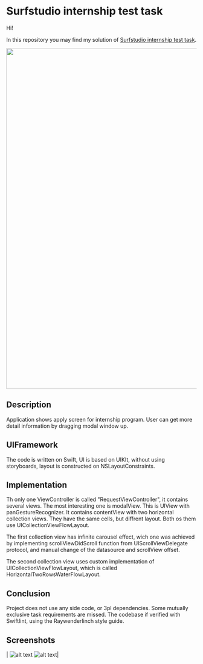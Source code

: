 # Surfstudio internship test task

Hi!

In this repository you may find my solution of [Surfstudio internship test task](https://github.com/surfstudio/Surf-iOS-Developers/blob/master/Docs/Hiring/students-test-project.md).

<div align="center">
  <img src="https://media.giphy.com/media/dWesBcTLavkZuG35MI/giphy.gif" width="900" height="900"/>
</div>

## Description

Application shows apply screen for internship program. User can get more detail information by dragging modal window up.

## UIFramework

The code is written on Swift, UI is based on UIKIt, without using storyboards, layout is constructed on NSLayoutConstraints.

## Implementation

Th only one ViewController is called "RequestViewController", it contains several views.
The most interesting one is modalView. This is UIView with panGestureRecognizer. It contains contentView with two horizontal collection views. They have the same cells, but diffrent layout. Both os them use UICollectionViewFlowLayout.

The first collection view has infinite carousel effect, wich one was achieved by implementing scrollViewDidScroll function from UIScrollViewDelegate protocol, and manual change of the datasource and scrollView offset.

The second collection view uses custom implementation of UICollectionViewFlowLayout, which is called HorizontalTwoRowsWaterFlowLayout. 

## Conclusion

Project does not use any side code, or 3pl dependencies. Some mutually exclusive task requirements are missed.
The codebase if verified with Swiftlint, using the Raywenderlinch style guide. 


## Screenshots

| ![alt text](https://github.com/AndreevIVdev/NASHKODIM/blob/main/TestTaskMobileUP/Screenshots%20and%20gif's/Auth.gif?raw=true) ![alt text](https://github.com/AndreevIVdev/NASHKODIM/blob/main/TestTaskMobileUP/Screenshots%20and%20gif's/Light.gif?raw=true)|
